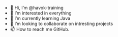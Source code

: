 - 👋 Hi, I’m @havok-training
- 👀 I’m interested in everything
- 🌱 I’m currently learning Java
- 💞️ I’m looking to collaborate on intresting projects
- 📫 How to reach me GitHub.

<!---
havok-training/havok-training is a ✨ special ✨ repository because its `README.md` (this file) appears on your GitHub profile.
You can click the Preview link to take a look at your changes.
--->
